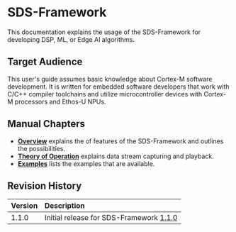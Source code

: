 # SDS-Framework

This documentation explains the usage of the SDS-Framework for developing DSP, ML, or Edge AI algorithms.

## Target Audience

This user's guide assumes basic knowledge about Cortex-M software development. It is written for embedded software developers that work with C/C++ compiler toolchains and utilize microcontroller devices with Cortex-M processors and Ethos-U NPUs.

## Manual Chapters

- [**Overview**](overview.md) explains the of features of the SDS-Framework and outlines the possibilities.
- [**Theory of Operation**](theory.md) explains data stream capturing and playback.
- [**Examples**](examples.md) lists the examples that are available.

## Revision History

Version            | Description
:------------------|:-------------------------
1.1.0              | Initial release for SDS-Framework [1.1.0](https://github.com/ARM-software/SDS-Framework/releases/tag/v1.1.0)
